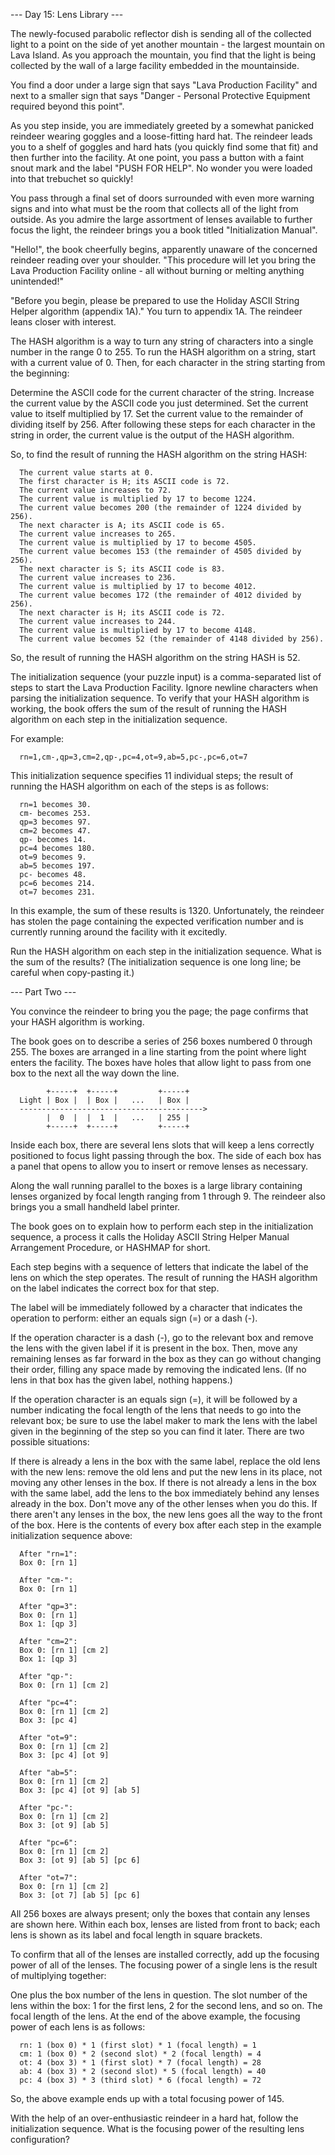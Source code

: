 --- Day 15: Lens Library ---

The newly-focused parabolic reflector dish is sending all of the collected light to a point on the side of yet another mountain - the largest mountain on Lava Island. As you approach the mountain, you find that the light is being collected by the wall of a large facility embedded in the mountainside.

You find a door under a large sign that says "Lava Production Facility" and next to a smaller sign that says "Danger - Personal Protective Equipment required beyond this point".

As you step inside, you are immediately greeted by a somewhat panicked reindeer wearing goggles and a loose-fitting hard hat. The reindeer leads you to a shelf of goggles and hard hats (you quickly find some that fit) and then further into the facility. At one point, you pass a button with a faint snout mark and the label "PUSH FOR HELP". No wonder you were loaded into that trebuchet so quickly!

You pass through a final set of doors surrounded with even more warning signs and into what must be the room that collects all of the light from outside. As you admire the large assortment of lenses available to further focus the light, the reindeer brings you a book titled "Initialization Manual".

"Hello!", the book cheerfully begins, apparently unaware of the concerned reindeer reading over your shoulder. "This procedure will let you bring the Lava Production Facility online - all without burning or melting anything unintended!"

"Before you begin, please be prepared to use the Holiday ASCII String Helper algorithm (appendix 1A)." You turn to appendix 1A. The reindeer leans closer with interest.

The HASH algorithm is a way to turn any string of characters into a single number in the range 0 to 255. To run the HASH algorithm on a string, start with a current value of 0. Then, for each character in the string starting from the beginning:

Determine the ASCII code for the current character of the string.
Increase the current value by the ASCII code you just determined.
Set the current value to itself multiplied by 17.
Set the current value to the remainder of dividing itself by 256.
After following these steps for each character in the string in order, the current value is the output of the HASH algorithm.

So, to find the result of running the HASH algorithm on the string HASH:

      The current value starts at 0.
      The first character is H; its ASCII code is 72.
      The current value increases to 72.
      The current value is multiplied by 17 to become 1224.
      The current value becomes 200 (the remainder of 1224 divided by 256).
      The next character is A; its ASCII code is 65.
      The current value increases to 265.
      The current value is multiplied by 17 to become 4505.
      The current value becomes 153 (the remainder of 4505 divided by 256).
      The next character is S; its ASCII code is 83.
      The current value increases to 236.
      The current value is multiplied by 17 to become 4012.
      The current value becomes 172 (the remainder of 4012 divided by 256).
      The next character is H; its ASCII code is 72.
      The current value increases to 244.
      The current value is multiplied by 17 to become 4148.
      The current value becomes 52 (the remainder of 4148 divided by 256).
So, the result of running the HASH algorithm on the string HASH is 52.

The initialization sequence (your puzzle input) is a comma-separated list of steps to start the Lava Production Facility. Ignore newline characters when parsing the initialization sequence. To verify that your HASH algorithm is working, the book offers the sum of the result of running the HASH algorithm on each step in the initialization sequence.

For example:

      rn=1,cm-,qp=3,cm=2,qp-,pc=4,ot=9,ab=5,pc-,pc=6,ot=7
This initialization sequence specifies 11 individual steps; the result of running the HASH algorithm on each of the steps is as follows:

      rn=1 becomes 30.
      cm- becomes 253.
      qp=3 becomes 97.
      cm=2 becomes 47.
      qp- becomes 14.
      pc=4 becomes 180.
      ot=9 becomes 9.
      ab=5 becomes 197.
      pc- becomes 48.
      pc=6 becomes 214.
      ot=7 becomes 231.
In this example, the sum of these results is 1320. Unfortunately, the reindeer has stolen the page containing the expected verification number and is currently running around the facility with it excitedly.

Run the HASH algorithm on each step in the initialization sequence. What is the sum of the results? (The initialization sequence is one long line; be careful when copy-pasting it.)

--- Part Two ---

You convince the reindeer to bring you the page; the page confirms that your HASH algorithm is working.

The book goes on to describe a series of 256 boxes numbered 0 through 255. The boxes are arranged in a line starting from the point where light enters the facility. The boxes have holes that allow light to pass from one box to the next all the way down the line.

            +-----+  +-----+         +-----+
      Light | Box |  | Box |   ...   | Box |
      ----------------------------------------->
            |  0  |  |  1  |   ...   | 255 |
            +-----+  +-----+         +-----+
Inside each box, there are several lens slots that will keep a lens correctly positioned to focus light passing through the box. The side of each box has a panel that opens to allow you to insert or remove lenses as necessary.

Along the wall running parallel to the boxes is a large library containing lenses organized by focal length ranging from 1 through 9. The reindeer also brings you a small handheld label printer.

The book goes on to explain how to perform each step in the initialization sequence, a process it calls the Holiday ASCII String Helper Manual Arrangement Procedure, or HASHMAP for short.

Each step begins with a sequence of letters that indicate the label of the lens on which the step operates. The result of running the HASH algorithm on the label indicates the correct box for that step.

The label will be immediately followed by a character that indicates the operation to perform: either an equals sign (=) or a dash (-).

If the operation character is a dash (-), go to the relevant box and remove the lens with the given label if it is present in the box. Then, move any remaining lenses as far forward in the box as they can go without changing their order, filling any space made by removing the indicated lens. (If no lens in that box has the given label, nothing happens.)

If the operation character is an equals sign (=), it will be followed by a number indicating the focal length of the lens that needs to go into the relevant box; be sure to use the label maker to mark the lens with the label given in the beginning of the step so you can find it later. There are two possible situations:

If there is already a lens in the box with the same label, replace the old lens with the new lens: remove the old lens and put the new lens in its place, not moving any other lenses in the box.
If there is not already a lens in the box with the same label, add the lens to the box immediately behind any lenses already in the box. Don't move any of the other lenses when you do this. If there aren't any lenses in the box, the new lens goes all the way to the front of the box.
Here is the contents of every box after each step in the example initialization sequence above:

      After "rn=1":
      Box 0: [rn 1]

      After "cm-":
      Box 0: [rn 1]

      After "qp=3":
      Box 0: [rn 1]
      Box 1: [qp 3]

      After "cm=2":
      Box 0: [rn 1] [cm 2]
      Box 1: [qp 3]

      After "qp-":
      Box 0: [rn 1] [cm 2]

      After "pc=4":
      Box 0: [rn 1] [cm 2]
      Box 3: [pc 4]

      After "ot=9":
      Box 0: [rn 1] [cm 2]
      Box 3: [pc 4] [ot 9]

      After "ab=5":
      Box 0: [rn 1] [cm 2]
      Box 3: [pc 4] [ot 9] [ab 5]

      After "pc-":
      Box 0: [rn 1] [cm 2]
      Box 3: [ot 9] [ab 5]

      After "pc=6":
      Box 0: [rn 1] [cm 2]
      Box 3: [ot 9] [ab 5] [pc 6]

      After "ot=7":
      Box 0: [rn 1] [cm 2]
      Box 3: [ot 7] [ab 5] [pc 6]
All 256 boxes are always present; only the boxes that contain any lenses are shown here. Within each box, lenses are listed from front to back; each lens is shown as its label and focal length in square brackets.

To confirm that all of the lenses are installed correctly, add up the focusing power of all of the lenses. The focusing power of a single lens is the result of multiplying together:

One plus the box number of the lens in question.
The slot number of the lens within the box: 1 for the first lens, 2 for the second lens, and so on.
The focal length of the lens.
At the end of the above example, the focusing power of each lens is as follows:

      rn: 1 (box 0) * 1 (first slot) * 1 (focal length) = 1
      cm: 1 (box 0) * 2 (second slot) * 2 (focal length) = 4
      ot: 4 (box 3) * 1 (first slot) * 7 (focal length) = 28
      ab: 4 (box 3) * 2 (second slot) * 5 (focal length) = 40
      pc: 4 (box 3) * 3 (third slot) * 6 (focal length) = 72
So, the above example ends up with a total focusing power of 145.

With the help of an over-enthusiastic reindeer in a hard hat, follow the initialization sequence. What is the focusing power of the resulting lens configuration?
